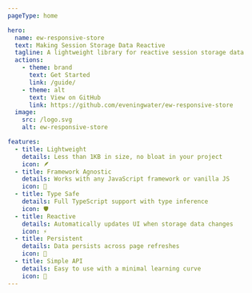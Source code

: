 ```yaml
---
pageType: home

hero:
  name: ew-responsive-store
  text: Making Session Storage Data Reactive
  tagline: A lightweight library for reactive session storage data
  actions:
    - theme: brand
      text: Get Started
      link: /guide/
    - theme: alt
      text: View on GitHub
      link: https://github.com/eveningwater/ew-responsive-store
  image:
    src: /logo.svg
    alt: ew-responsive-store

features:
  - title: Lightweight
    details: Less than 1KB in size, no bloat in your project
    icon: 🪶
  - title: Framework Agnostic
    details: Works with any JavaScript framework or vanilla JS
    icon: 🔄
  - title: Type Safe
    details: Full TypeScript support with type inference
    icon: 🛡️
  - title: Reactive
    details: Automatically updates UI when storage data changes
    icon: ⚡
  - title: Persistent
    details: Data persists across page refreshes
    icon: 💾
  - title: Simple API
    details: Easy to use with a minimal learning curve
    icon: 🔧
---
```

